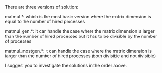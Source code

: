 There are three versions of solution:

matmul.*: which is the most basic version where the matrix dimension is equal to the number of hired processes

matmul_gen.*: it can handle the case where the matrix dimension is larger than the number of hired processes but it has to be divisible by the number of processes

matmul_mostgen.*: it can handle the case where the matrix dimension is larger than the number of hired processes (both divisible and not divisible)

I suggest you to investigate the solutions in the order above.
